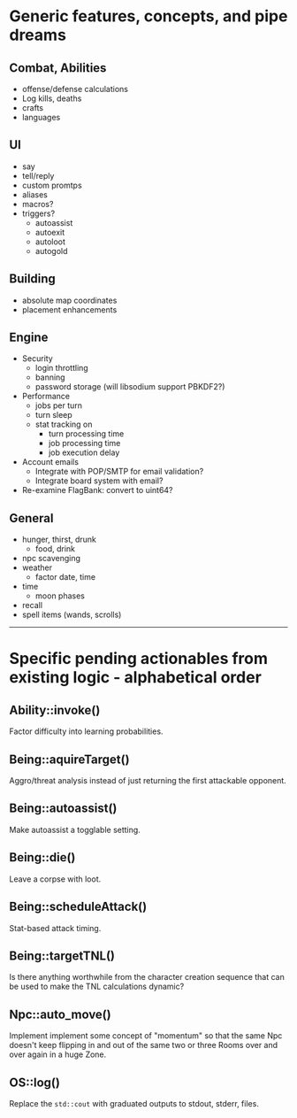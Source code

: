 # Generic features, concepts, and pipe dreams

## Combat, Abilities
  * offense/defense calculations
  * Log kills, deaths
  * crafts
  * languages

## UI
  * say
  * tell/reply
  * custom promtps
  * aliases
  * macros?
  * triggers?
    * autoassist
    * autoexit
    * autoloot
    * autogold

## Building
  * absolute map coordinates
  * placement enhancements

## Engine
  * Security
    * login throttling
    * banning
    * password storage (will libsodium support PBKDF2?)
  * Performance
    * jobs per turn
    * turn sleep
    * stat tracking on
      * turn processing time
      * job processing time
      * job execution delay
  * Account emails
    * Integrate with POP/SMTP for email validation?
    * Integrate board system with email?
  * Re-examine FlagBank: convert to uint64?

## General
  * hunger, thirst, drunk
    * food, drink
  * npc scavenging
  * weather
    * factor date, time
  * time
    * moon phases
  * recall
  * spell items (wands, scrolls)

---

# Specific pending actionables from existing logic - alphabetical order

## Ability::invoke()

Factor difficulty into learning probabilities.

## Being::aquireTarget()

Aggro/threat analysis instead of just returning the first attackable opponent.

## Being::autoassist()

Make autoassist a togglable setting.

## Being::die()

Leave a corpse with loot.

## Being::scheduleAttack()

Stat-based attack timing.

## Being::targetTNL()

Is there anything worthwhile from the character creation sequence that can be used to make the TNL calculations dynamic?

## Npc::auto_move()

Implement implement some concept of "momentum" so that the same Npc doesn't keep flipping in and out of the same two or three Rooms over and over again in a huge Zone.

## OS::log()
Replace the `std::cout` with graduated outputs to stdout, stderr, files.
